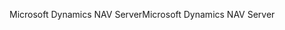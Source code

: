 <span data-ttu-id="24321-101">Microsoft Dynamics NAV Server</span><span class="sxs-lookup"><span data-stu-id="24321-101">Microsoft Dynamics NAV Server</span></span>